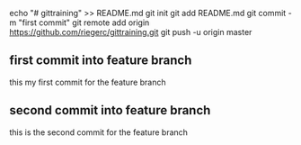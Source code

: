 echo "# gittraining" >> README.md
git init
git add README.md
git commit -m "first commit"
git remote add origin https://github.com/riegerc/gittraining.git
git push -u origin master

## first commit into feature branch
this my first commit for the feature branch

## second commit into feature branch
this is the second commit for the feature branch